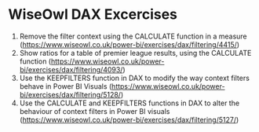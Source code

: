 # WiseOwl DAX Excercises  

1. Remove the filter context using the CALCULATE function in a measure (https://www.wiseowl.co.uk/power-bi/exercises/dax/filtering/4415/)
2. Show ratios for a table of premier league results, using the CALCULATE function (https://www.wiseowl.co.uk/power-bi/exercises/dax/filtering/4093/)
3. Use the KEEPFILTERS function in DAX to modify the way context filters behave in Power BI Visuals (https://www.wiseowl.co.uk/power-bi/exercises/dax/filtering/5128/)
4. Use the CALCULATE and KEEPFILTERS functions in DAX to alter the behaviour of context filters in Power BI visuals (https://www.wiseowl.co.uk/power-bi/exercises/dax/filtering/5127/)
